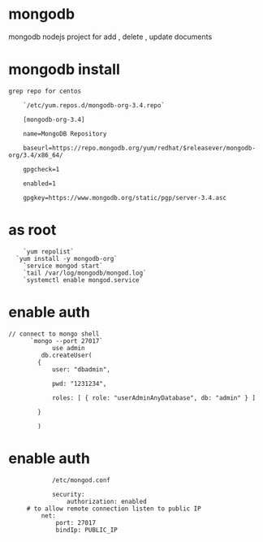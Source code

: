 # mongodb
mongodb nodejs project for add , delete , update documents

# mongodb install
  
	grep repo for centos

		`/etc/yum.repos.d/mongodb-org-3.4.repo`

		[mongodb-org-3.4]

		name=MongoDB Repository

		baseurl=https://repo.mongodb.org/yum/redhat/$releasever/mongodb-org/3.4/x86_64/

		gpgcheck=1

		enabled=1

		gpgkey=https://www.mongodb.org/static/pgp/server-3.4.asc

# as root
		`yum repolist`
	  `yum install -y mongodb-org`
		`service mongod start`
		`tail /var/log/mongodb/mongod.log` 
		`systemctl enable mongod.service` 


# enable auth 
    // connect to mongo shell
		  `mongo --port 27017`
				use admin
			 db.createUser(
			{
				user: "dbadmin",

				pwd: "1231234",

				roles: [ { role: "userAdminAnyDatabase", db: "admin" } ]

			}

			)
  # enable auth
				/etc/mongod.conf

				security:
					authorization: enabled
		 # to allow remote connection listen to public IP
			 net:
				 port: 27017
				 bindIp: PUBLIC_IP


